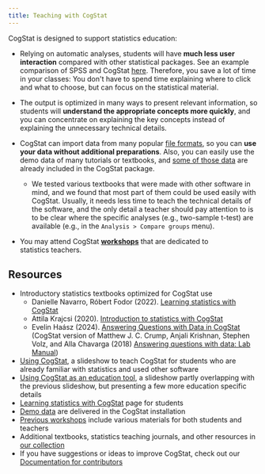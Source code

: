 ```yaml
---
title: Teaching with CogStat
---
```

CogStat is designed to support statistics education:

* Relying on automatic analyses, students will have **much less user interaction** compared with other statistical packages. See an example comparison of SPSS and CogStat [here](https://docs.google.com/presentation/d/1_rnHhyD3pF9BZuqCkcFLWKhAbX1DfS8T5q-TxogqpZA/edit#slide=id.g5a16674318_0_81). Therefore, you save a lot of time in your classes: You don't have to spend time explaining where to click and what to choose, but can focus on the statistical material.

* The output is optimized in many ways to present relevant information, so students will **understand the appropriate concepts more quickly**, and you can concentrate on explaining the key concepts instead of explaining the unnecessary technical details.

* CogStat can import data from many popular [file formats](Handling-data#available-file-formats), so you can **use your data without additional preparations**. Also, you can easily use the demo data of many tutorials or textbooks, and [some of those data](Demo-data) are already included in the CogStat package.
    * We tested various textbooks that were made with other software in mind, and we found that most part of them could be used easily with CogStat. Usually, it needs less time to teach the technical details of the software, and the only detail a teacher should pay attention to is to be clear where the specific analyses (e.g., two-sample t-test) are available (e.g., in the `Analysis > Compare groups` menu).

* You may attend CogStat **[workshops](workshops)** that are dedicated to statistics teachers.

## Resources

* Introductory statistics textbooks optimized for CogStat use
    * Danielle Navarro, Róbert Fodor (2022). [Learning statistics with CogStat](https://learningstatisticswithcogstat.com/)
    * Attila Krajcsi (2020). [Introduction to statistics with CogStat](https://edit.elte.hu/xmlui/handle/10831/49337)
    * Evelin Haász (2024). [Answering Questions with Data in CogStat](https://docs.google.com/document/d/1kmTECvWqOl2DhcjxLh-TU7QcQbzTilbwNeJ_Uu6EcTU/edit?usp=sharing) (CogStat version of Matthew J. C. Crump, Anjali Krishnan, Stephen Volz, and Alla Chavarga (2018) [Answering questions with data: Lab Manual](https://www.crumplab.com/statisticsLab/index.html))
* [Using CogStat](https://docs.google.com/presentation/d/1_rnHhyD3pF9BZuqCkcFLWKhAbX1DfS8T5q-TxogqpZA/edit?usp=sharing), a slideshow to teach CogStat for students who are already familiar with statistics and used other software
* [Using CogStat as an education tool](https://docs.google.com/presentation/d/1vrqag3xaBW1nztx7KnJhDA-9dZCAKnaYe47RMxYSUDs/edit?usp=sharing), a slideshow partly overlapping with the previous slideshow, but presenting a few more education specific details
* [Learning statistics with CogStat](Learning-statistics-with-CogStat) page for students
* [Demo data](Demo-data) are delivered in the CogStat installation
* [Previous workshops](workshops) include various materials for both students and teachers
* Additional textbooks, statistics teaching journals, and other resources in [our collection](Data-analysis-and-statistics-resources)
* If you have suggestions or ideas to improve CogStat, check out our [Documentation for contributors](Documentation-for-contributors)
